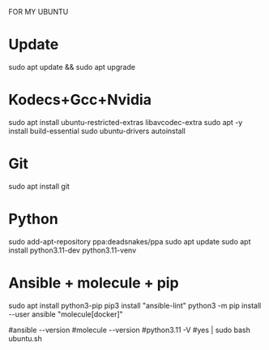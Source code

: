 FOR MY UBUNTU

# Update
sudo apt update && sudo apt upgrade

# Kodecs+Gcc+Nvidia
sudo apt install ubuntu-restricted-extras libavcodec-extra
sudo apt -y install build-essential
sudo ubuntu-drivers autoinstall

# Git
sudo apt install git

# Python
sudo add-apt-repository ppa:deadsnakes/ppa
sudo apt update
sudo apt install python3.11-dev python3.11-venv

# Ansible + molecule + pip
sudo apt install python3-pip
pip3 install "ansible-lint"
python3 -m pip install --user ansible "molecule[docker]"

#ansible --version
#molecule --version
#python3.11 -V
#yes | sudo bash ubuntu.sh
